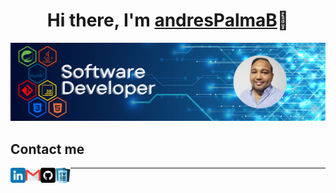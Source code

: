 <center>
    <h1 align="center">
        Hi there, I'm <a href="">andresPalmaB</a>👋
    </h1>
</center>

![Background of readme](img/Developer_Backend.png)

## Contact me

<a href="https://www.linkedin.com/in/andrespalmab/">
    <img align="left" src="img/linkedin.png" alt="Andres Palma Bustos | LinkedIn" 
        width="24px" height="24px"/>
</a>

<a href="palmabustosandres@gmail.com">
    <img align="left" src="img/gmail.png" alt="Icon fo Gmail" 
        width="24px" height="24px"/>
</a>

<a href="https://github.com/andresPalmaB">
    <img align="left" src="img/github.png" alt="Icon fo Github" 
        width="24px" height="24px"/>
</a>

<a href="https://github.com/andresPalmaB/andresPalmaB/blob/main/docs/CV_Andres_Palma.pdf">
    <img align="left" src="img/curriculum-vitae.png" alt="Icon fo CV"
        width="24px" height="24px"/>
</a>

---


